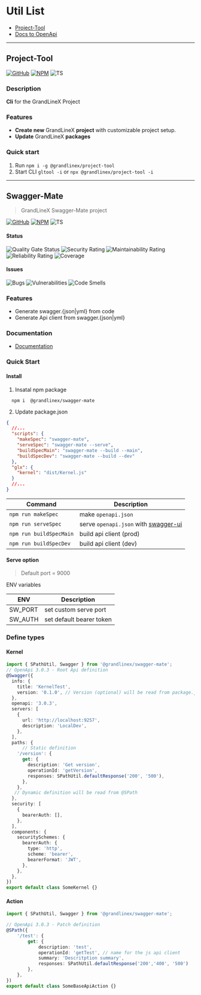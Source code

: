 # Util List

- [Project-Tool](#project-tool)
- [Docs to OpenApi](#docs-to-openapi-v3)


---

## Project-Tool 


[![GitHub](https://badge.fury.io/gh/GrandlineX%2Fproject-tool.svg)](https://github.com/GrandlineX/project-tool)
[![NPM](https://img.shields.io/static/v1?label=NPM&message=Package&color=red&logo=NPM)](https://www.npmjs.com/package/@grandlinex/project-tool)
![TS](https://img.shields.io/static/v1?label=Language&message=TypeScript&color=blue&logo=TypeScript)

### Description

**Cli**  for the GrandLineX Project

### Features

- **Create new** GrandLineX **project** with customizable project setup. 
- **Update** GrandLineX **packages**

### Quick start

1. Run `npm i -g @grandlinex/project-tool`
2. Start CLI `gltool -i` or `npx @grandlinex/project-tool -i`

---

## Swagger-Mate
> GrandLineX Swagger-Mate  project

[![GitHub](https://badge.fury.io/gh/grandlinex%2Fswagger-mate.svg)](https://github.com/GrandlineX/swagger-mate)
[![NPM](https://img.shields.io/static/v1?label=NPM&message=Package&color=red&logo=NPM)](https://www.npmjs.com/package/@grandlinex/swagger-mate)
![TS](https://img.shields.io/static/v1?label=Language&message=TypeScript&color=blue&logo=TypeScript)

#### Status
![Quality Gate Status](https://sonarcloud.io/api/project_badges/measure?project=GrandlineX_swagger-mate&metric=alert_status)
![Security Rating](https://sonarcloud.io/api/project_badges/measure?project=GrandlineX_swagger-mate&metric=security_rating)
![Maintainability Rating](https://sonarcloud.io/api/project_badges/measure?project=GrandlineX_swagger-mate&metric=sqale_rating)
![Reliability Rating](https://sonarcloud.io/api/project_badges/measure?project=GrandlineX_swagger-mate&metric=reliability_rating)
![Coverage](https://sonarcloud.io/api/project_badges/measure?project=GrandlineX_swagger-mate&metric=coverage)

#### Issues
![Bugs](https://sonarcloud.io/api/project_badges/measure?project=GrandlineX_swagger-mate&metric=bugs)
![Vulnerabilities](https://sonarcloud.io/api/project_badges/measure?project=GrandlineX_swagger-mate&metric=vulnerabilities)
![Code Smells](https://sonarcloud.io/api/project_badges/measure?project=GrandlineX_swagger-mate&metric=code_smells)

### Features

- Generate swagger.{json|yml} from code
- Generate Api client from swagger.{json|yml}


### Documentation
- [Documentation](https://www.grandlinex.com/swagger-mate/)


### Quick Start

#### Install

1. Insatal npm package
```shell
  npm i  @grandlinex/swagger-mate
```

2. Update package.json
```json
{
  //...
  "scripts": {
    "makeSpec": "swagger-mate",
    "serveSpec": "swagger-mate --serve",
    "buildSpecMain": "swagger-mate --build --main",
    "buildSpecDev": "swagger-mate --build --dev"
  },
  "glx": {
    "kernel": "dist/Kernel.js"
  }
  //...
}
```

|Command| Description                                                                       |
|---|-----------------------------------------------------------------------------------|
|`npm run makeSpec`| make `openapi.json`                                                               |
|`npm run serveSpec`| serve `openapi.json` with [swagger-ui](https://github.com/swagger-api/swagger-ui) |
|`npm run buildSpecMain`| build api client (prod)                                                           |
|`npm run buildSpecDev`| build api client (dev)                                                           |

#### Serve option

> Default port = 9000

ENV variables

| ENV | Description              |
|-----|--------------------------|
|  SW_PORT   | set custom serve port    |
|  SW_AUTH   | set default bearer token |

### Define types

#### Kernel

```typescript
import { SPathUtil, Swagger } from '@grandlinex/swagger-mate';
// OpenApi 3.0.3 - Root Api definition
@Swagger({
  info: {
    title: 'KernelTest',
    version: '0.1.0', // Version (optional) will be read from package.json
  },
  openapi: '3.0.3',
  servers: [
    {
      url: 'http://localhost:9257',
      description: 'LocalDev',
    },
  ],
  paths: {
      // Static definition
    '/version': {
      get: {
        description: 'Get version',
        operationId: 'getVersion',
        responses: SPathUtil.defaultResponse('200', '500'),
      },
    },
   // Dynamic definition will be read from @SPath
  },
  security: [
    {
      bearerAuth: [],
    },
  ],
  components: {
    securitySchemes: {
      bearerAuth: {
        type: 'http',
        scheme: 'bearer',
        bearerFormat: 'JWT',
      },
    },
  },
})
export default class SomeKernel {}

```

#### Action

```typescript
import { SPathUtil, Swagger } from '@grandlinex/swagger-mate';

// OpenApi 3.0.3 - Patch definition
@SPath({
    '/test': {
        get: {
            description: 'test',
            operationId: 'getTest', // name for the js api client
            summary: 'Descritption summary',
            responses: SPathUtil.defaultResponse('200','400', '500')
        },
    },
})
export default class SomeBaseApiAction {}

```
